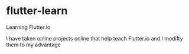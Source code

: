 # flutter-learn
Learning Flutter.io

I have taken online projects online that help teach Flutter.io and I modifty them to my advantage
